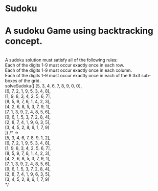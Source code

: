 # Sudoku
# A sudoku Game using backtracking concept.
<br>
A sudoku solution must satisfy all of the following rules:
<br>
Each of the digits 1-9 must occur exactly once in each row.
<br>
Each of the digits 1-9 must occur exactly once in each column.
<br>
Each of the digits 1-9 must occur exactly once in each of the 9 3x3 sub-boxes of the grid.
<br>
solveSudoku([
  [5, 3, 4, 6, 7, 8, 9, 0, 0],
  <br>
  [6, 7, 2, 1, 9, 5, 3, 4, 8],
  <br>
  [1, 9, 8, 3, 4, 2, 5, 6, 7],
  <br>
  [8, 5, 9, 7, 6, 1, 4, 2, 3],
  <br>
  [4, 2, 6, 8, 5, 3, 7, 9, 1],
  <br>
  [7, 1, 3, 9, 2, 4, 8, 5, 6],
  <br>
  [9, 6, 1, 5, 3, 7, 2, 8, 4],
  <br>
  [2, 8, 7, 4, 1, 9, 6, 3, 5],
  <br>
  [3, 4, 5, 2, 8, 6, 1, 7, 9]
  <br>
]) /* ->
<br>
  [5, 3, 4, 6, 7, 8, 9, 1, 2],
  <br>
  [6, 7, 2, 1, 9, 5, 3, 4, 8],
  <br>
  [1, 9, 8, 3, 4, 2, 5, 6, 7],
  <br>
  [8, 5, 9, 7, 6, 1, 4, 2, 3],
  <br>
  [4, 2, 6, 8, 5, 3, 7, 9, 1],
  <br>
  [7, 1, 3, 9, 2, 4, 8, 5, 6],
  <br>
  [9, 6, 1, 5, 3, 7, 2, 8, 4],
  <br>
  [2, 8, 7, 4, 1, 9, 6, 3, 5],
  <br>
  [3, 4, 5, 2, 8, 6, 1, 7, 9]
  <br>
*/

